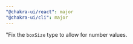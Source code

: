 ```yaml
---
"@chakra-ui/react": major
"@chakra-ui/cli": major
---
```


"Fix the `boxSize` type to allow for number values.
